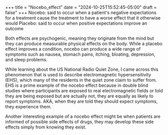+++
title = "Nocebo_effect"
date = "2024-10-25T15:52:45-05:00"
draft = false"
+++
Nocebo: said to occur when a patient's negative expectations for a treatment cause the treatment to have a worse effect that it otherwise would 
Placebo: said to occur when positive expectations improve an outcome 

Both effects are psychogenic, meaning they originate from the mind but they can produce measurable physical effects on the body. While a placebo effect improves a condition, nocebo can produce a wide range of symptoms such as nausea, stomach pains, itching, bloating, depression, and sleep problems. 

While learning about the US National Radio Quiet Zone, I came across this phenomenon that is used to describe electromagnetic hypersensitivity (EHS), which many of the residents in the quiet zone claim to suffer from. EHS is a prime example of the nocebo effect because in double blind studies where participants are exposed to real electromagnetic fields or told they are being exposed but are actually not, they are equally as likely to report symptoms. AKA, when they are told they should expect symptoms, they experience them. 

Another interesting example of a nocebo effect might be when patients are informed of possible side effects of drugs, they may develop these side effects simply from knowing they exist.
